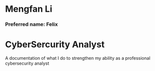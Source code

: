 # Mengfan Li 
### Preferred name: Felix

# CyberSercurity Analyst

A documentation of what I do to strengthen my ability as a professional cybersecurity analyst
